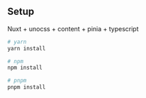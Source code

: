 ## Setup

Nuxt + unocss + content + pinia + typescript

```bash
# yarn
yarn install

# npm
npm install

# pnpm
pnpm install
```


